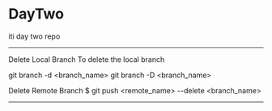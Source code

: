 # DayTwo
iti day two repo



******************


Delete Local Branch
To delete the local branch

git branch -d <branch_name>
git branch -D <branch_name>

Delete Remote Branch
$ git push <remote_name> --delete <branch_name>


***********************